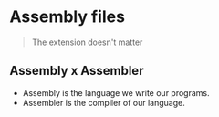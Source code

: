# Assembly files
> The extension doesn't matter

## Assembly x Assembler
- Assembly is the language we write our programs.
- Assembler is the compiler of our language.

